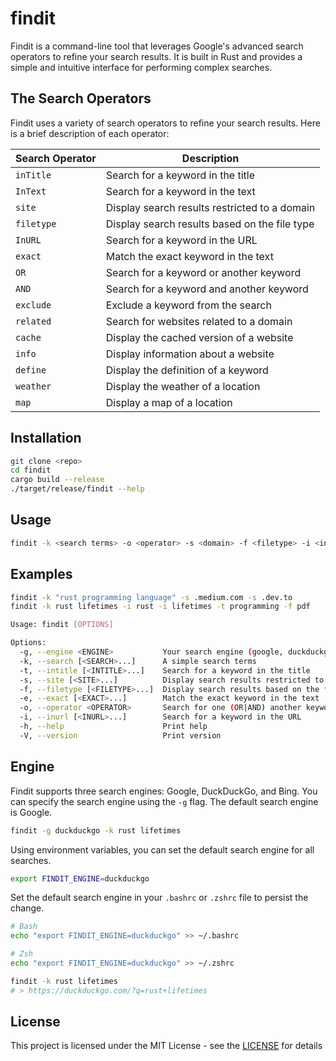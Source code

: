 # findit

Findit is a command-line tool that leverages Google's advanced search operators to refine your search results. It is built in Rust and provides a simple and intuitive interface for performing complex searches. 

## The Search Operators

Findit uses a variety of search operators to refine your search results. Here is a brief description of each operator:

| Search Operator | Description                                   |
| --------------- | --------------------------------------------- |
| `inTitle`       | Search for a keyword in the title             |
| `InText`        | Search for a keyword in the text              |
| `site`          | Display search results restricted to a domain |
| `filetype`      | Display search results based on the file type |
| `InURL`         | Search for a keyword in the URL               |
| `exact`         | Match the exact keyword in the text           |
| `OR`            | Search for a keyword or another keyword       |
| `AND`           | Search for a keyword and another keyword      |
| `exclude`       | Exclude a keyword from the search             |
| `related`       | Search for websites related to a domain       |
| `cache`         | Display the cached version of a website       |
| `info`          | Display information about a website           |
| `define`        | Display the definition of a keyword           |
| `weather`       | Display the weather of a location             |
| `map`           | Display a map of a location                   |

## Installation

```bash
git clone <repo>
cd findit
cargo build --release
./target/release/findit --help
```

## Usage

```bash
findit -k <search terms> -o <operator> -s <domain> -f <filetype> -i <inurl>
```

## Examples

```bash
findit -k "rust programming language" -s .medium.com -s .dev.to
findit -k rust lifetimes -i rust -i lifetimes -t programming -f pdf
```

```bash
Usage: findit [OPTIONS]

Options:
  -g, --engine <ENGINE>           Your search engine (google, duckduckgo, bing) [default: google]
  -k, --search [<SEARCH>...]      A simple search terms
  -t, --intitle [<INTITLE>...]    Search for a keyword in the title
  -s, --site [<SITE>...]          Display search results restricted to a domain
  -f, --filetype [<FILETYPE>...]  Display search results based on the file type
  -e, --exact [<EXACT>...]        Match the exact keyword in the text
  -o, --operator <OPERATOR>       Search for one (OR|AND) another keyword
  -i, --inurl [<INURL>...]        Search for a keyword in the URL
  -h, --help                      Print help
  -V, --version                   Print version
```

## Engine

Findit supports three search engines: Google, DuckDuckGo, and Bing. You can specify the search engine using the `-g` flag. The default search engine is Google.

```bash
findit -g duckduckgo -k rust lifetimes
```

Using environment variables, you can set the default search engine for all searches. 

```bash
export FINDIT_ENGINE=duckduckgo
```

Set the default search engine in your `.bashrc` or `.zshrc` file to persist the change.

```bash
# Bash
echo "export FINDIT_ENGINE=duckduckgo" >> ~/.bashrc

# Zsh
echo "export FINDIT_ENGINE=duckduckgo" >> ~/.zshrc
```

```bash
findit -k rust lifetimes
# > https://duckduckgo.com/?q=rust+lifetimes
```

## License

This project is licensed under the MIT License - see the [LICENSE](./LICENSE) for details